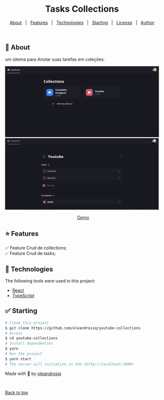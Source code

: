 <h1 align="center">Tasks Collections</h1>

<p align="center">
  <a href="#dart-about">About</a> &#xa0; | &#xa0; 
  <a href="#sparkles-features">Features</a> &#xa0; | &#xa0;
  <a href="#rocket-technologies">Technologies</a> &#xa0; | &#xa0;
  <a href="#checkered_flag-starting">Starting</a> &#xa0; | &#xa0;
  <a href="#memo-license">License</a> &#xa0; | &#xa0;
  <a href="https://github.com/oleandrosiq" target="_blank">Author</a>
</p>

<br>

## 🎯 About ##

um sitema para Anotar suas tarefas em coleções.

<div align="center" id="top"> 
  <img src="./.github/banner.png" alt="Collections Base" />
  <img src="./.github/banner2.png" alt="Collection Youtube" />

  &#xa0;
  <a href="https://youtube-collections.vercel.app/dashboard">Demo</a>
</div>

## ⭐ Features ##

✅ Feature Crud de collections;\
✅ Feature Crud de tasks;

## 🚀 Technologies ##

The following tools were used in this project:
- [React](https://pt-br.reactjs.org/)
- [TypeScript](https://www.typescriptlang.org/)

## ✅ Starting ##

```bash
# Clone this project
$ git clone https://github.com/oleandrosiq/youtube-collections
# Access
$ cd youtube-collections
# Install dependencies
$ yarn
# Run the project
$ yarn start
# The server will initialize in the <http://localhost:3000>
```


Made with 💖 by <a href="https://github.com/oleandrosiq" target="_blank">oleandrosiq</a>

&#xa0;

<a href="#top">Back to top</a>
